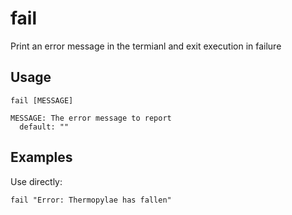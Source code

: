 # fail

Print an error message in the termianl and exit execution in failure

## Usage

```text
fail [MESSAGE]

MESSAGE: The error message to report
  default: ""
```

## Examples

Use directly:

```shell
fail "Error: Thermopylae has fallen"
```
